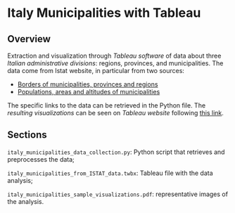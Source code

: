 # Italy Municipalities with Tableau

## Overview

Extraction and visualization through *Tableau software* of data about three *Italian administrative divisions*: regions, provinces, and municipalities. The data come from Istat website, in particular from two sources:

- [Borders of municipalities, provinces and regions](https://www.istat.it/it/archivio/222527)
- [Populations, areas and altitudes of municipalities](https://www.istat.it/it/archivio/156224)

The specific links to the data can be retrieved in the Python file. The *resulting visualizations* can be seen on *Tableau website* following [this link](https://public.tableau.com/views/ItalymunicipalitiesfromISTATdata/Geographicview?:language=it-IT&publish=yes&:display_count=n&:origin=viz_share_link).

## Sections

```italy_municipalities_data_collection.py```: Python script that retrieves and preprocesses the data;

```italy_municipalities_from_ISTAT_data.twbx```: Tableau file with the data analysis;

```italy_municipalities_sample_visualizations.pdf```: representative images of the analysis.